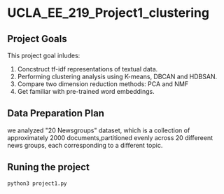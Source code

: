 # UCLA_EE_219_Project1_clustering


## Project Goals
This project goal inludes:
1. Concstruct tf-idf representations of textual data.
2. Performing clustering analysis using K-means, DBCAN and HDBSAN.
3. Compare two dimension reduction methods: PCA and NMF
4. Get familiar with pre-trained word embeddings.

## Data Preparation Plan

we analyzed "20 Newsgroups" dataset, which is a collection of approximately 2000 documents,partitioned evenly across 20 differeent news groups, each corresponding to a different topic.

## Runing the project 

```
python3 project1.py
```





